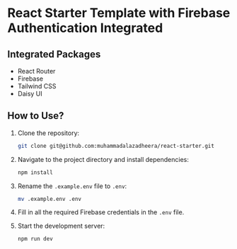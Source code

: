 # React Starter Template with Firebase Authentication Integrated

## Integrated Packages 

- React Router
- Firebase
- Tailwind CSS
- Daisy UI

## How to Use?

1. Clone the repository:
    ```bash
    git clone git@github.com:muhammadalazadheera/react-starter.git
    ```

2. Navigate to the project directory and install dependencies:
    ```bash
    npm install
    ```

3. Rename the `.example.env` file to `.env`:
    ```bash
    mv .example.env .env
    ```

4. Fill in all the required Firebase credentials in the `.env` file.

5. Start the development server:
    ```bash
    npm run dev
    ```